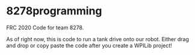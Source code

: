 # 8278programming

FRC 2020 Code for team 8278.

As of right now, this is code to run a tank drive onto our robot. Either drag and drop or copy paste the code after you create a WPILib project!
